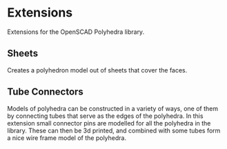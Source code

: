 # Extensions

Extensions for the OpenSCAD Polyhedra library.

## Sheets

Creates a polyhedron model out of sheets that cover the faces.

## Tube Connectors

Models of polyhedra can be constructed in a variety of ways, one of them by connecting tubes that serve as the edges of the polyhedra. In this extension small connector pins are modelled for all the polyhedra in the library. These can then be 3d printed, and combined with some tubes form a nice wire frame model of the polyhedra.
